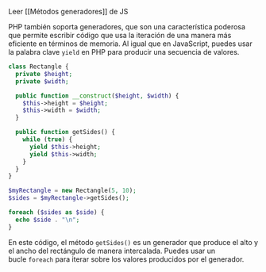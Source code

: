 Leer [[Métodos generadores]] de JS

PHP también soporta generadores, que son una característica poderosa que permite escribir código que usa la iteración de una manera más eficiente en términos de memoria. Al igual que en JavaScript, puedes usar la palabra clave `yield` en PHP para producir una secuencia de valores.
```PHP
class Rectangle {
  private $height;
  private $width;

  public function __construct($height, $width) {
    $this->height = $height;
    $this->width = $width;
  }

  public function getSides() {
    while (true) {
      yield $this->height;
      yield $this->width;
    }
  }
}

$myRectangle = new Rectangle(5, 10);
$sides = $myRectangle->getSides();

foreach ($sides as $side) {
  echo $side . "\n";
}

```

En este código, el método `getSides()` es un generador que produce el alto y el ancho del rectángulo de manera intercalada. Puedes usar un bucle `foreach` para iterar sobre los valores producidos por el generador.